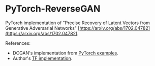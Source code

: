 # PyTorch-ReverseGAN

PyTorch implementation of 
"Precise Recovery of Latent Vectors from Generative Adversarial Networks"
[https://arxiv.org/abs/1702.04782](https://arxiv.org/abs/1702.04782).

References:
- DCGAN's implementation from 
[PyTorch examples](https://github.com/pytorch/examples/tree/master/dcgan).
- Author's [TF implementation](https://github.com/SubarnaTripathi/ReverseGAN).


